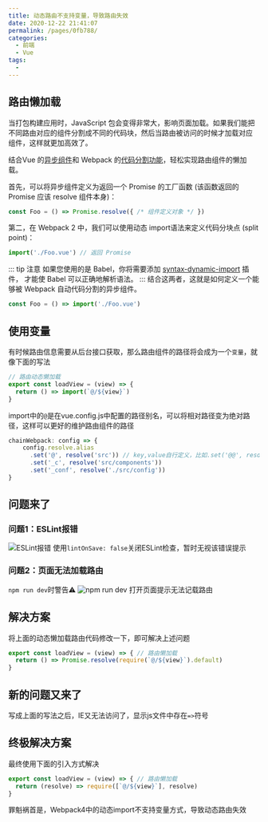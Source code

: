 ```yaml
---
title: 动态路由不支持变量，导致路由失效
date: 2020-12-22 21:41:07
permalink: /pages/0fb788/
categories:
  - 前端
  - Vue
tags:
  - 
---
```


## 路由懒加载
当打包构建应用时，JavaScript 包会变得非常大，影响页面加载。如果我们能把不同路由对应的组件分割成不同的代码块，然后当路由被访问的时候才加载对应
组件，这样就更加高效了。

结合Vue 的[异步组件](https://cn.vuejs.org/v2/guide/components-dynamic-async.html#%E5%BC%82%E6%AD%A5%E7%BB%84%E4%BB%B6)和 
Webpack 的[代码分割功能](https://doc.webpack-china.org/guides/code-splitting-async/#require-ensure-/)，轻松实现路由组件的懒加载。

首先，可以将异步组件定义为返回一个 Promise 的工厂函数 (该函数返回的 Promise 应该 resolve 组件本身)：
```js
const Foo = () => Promise.resolve({ /* 组件定义对象 */ })
```
第二，在 Webpack 2 中，我们可以使用动态 import语法来定义代码分块点 (split point)：
```js
import('./Foo.vue') // 返回 Promise
```

::: tip 注意
如果您使用的是 Babel，你将需要添加 [syntax-dynamic-import](https://babeljs.io/docs/plugins/syntax-dynamic-import/) 插件，
才能使 Babel 可以正确地解析语法。
:::
结合这两者，这就是如何定义一个能够被 Webpack 自动代码分割的异步组件。
```js
const Foo = () => import('./Foo.vue')
```

## 使用变量
有时候路由信息需要从后台接口获取，那么路由组件的路径将会成为一个`变量`，就像下面的写法
```js
// 路由动态懒加载
export const loadView = (view) => {
  return () => import(`@/${view}`)
}
```
import中的`@`是在vue.config.js中配置的路径别名，可以将相对路径变为绝对路径，这样可以更好的维护路由组件的路径
```js
chainWebpack: config => {
    config.resolve.alias
      .set('@', resolve('src')) // key,value自行定义，比如.set('@@', resolve('src/components'))
      .set('_c', resolve('src/components'))
      .set('_conf', resolve('./src/config'))
}
```

## 问题来了
### 问题1：ESLint报错
![ESLint报错](https://cdn.jsdelivr.net/gh/kimentanm/image-store/img/20201222222618.png)
使用`lintOnSave: false`关闭ESLint检查，暂时无视该错误提示
### 问题2：页面无法加载路由
`npm run dev`时警告⚠️
![npm run dev](https://cdn.jsdelivr.net/gh/kimentanm/image-store/img/20201222223221.png)
打开页面提示无法记载路由

## 解决方案
将上面的动态懒加载路由代码修改一下，即可解决上述问题
```js
export const loadView = (view) => { // 路由懒加载
  return () => Promise.resolve(require(`@/${view}`).default)
}
```

## 新的问题又来了
写成上面的写法之后，IE又无法访问了，显示js文件中存在`=>`符号

## 终极解决方案
最终使用下面的引入方式解决
```js
export const loadView = (view) => { // 路由懒加载
  return (resolve) => require([`@/${view}`], resolve)
}
```

罪魁祸首是，Webpack4中的动态import不支持变量方式，导致动态路由失效
